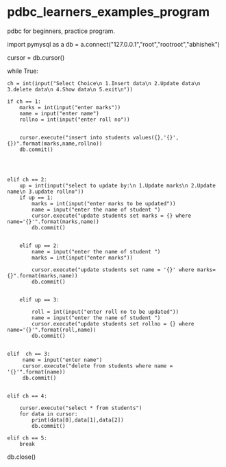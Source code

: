 # pdbc_learners_examples_program
pdbc for beginners, practice program.



import pymysql as a
db = a.connect("127.0.0.1","root","rootroot","abhishek")

cursor = db.cursor()

while True:

    ch = int(input("Select Choice\n 1.Insert data\n 2.Update data\n 3.delete data\n 4.Show data\n 5.exit\n"))

    if ch == 1:
        marks = int(input("enter marks"))
        name = input("enter name")
        rollno = int(input("enter roll no"))


        cursor.execute("insert into students values({},'{}',{})".format(marks,name,rollno))
        db.commit()


    

    elif ch == 2:
        up = int(input("select to update by:\n 1.Update marks\n 2.Update name\n 3.update rollno"))
        if up == 1:
            marks = int(input("enter marks to be updated"))
            name = input("enter the name of student ")
            cursor.execute("update students set marks = {} where name='{}'".format(marks,name))
            db.commit()
            
            
        elif up == 2:
            name = input("enter the name of student ")
            marks = int(input("enter marks"))
            
            cursor.execute("update students set name = '{}' where marks={}".format(marks,name))
            db.commit()
           

        elif up == 3:

            roll = int(input("enter roll no to be updated"))
            name = input("enter the name of student ")
            cursor.execute("update students set rollno = {} where name='{}'".format(roll,name))
            db.commit()
            

    elif  ch == 3:
         name = input("enter name")
         cursor.execute("delete from students where name = '{}'".format(name))
         db.commit()
         

    elif ch == 4:

        cursor.execute("select * from students")
        for data in cursor:
            print(data[0],data[1],data[2])
            db.commit()
        
    elif ch == 5:
        break


db.close()
         
        
     
             
         


        
            
